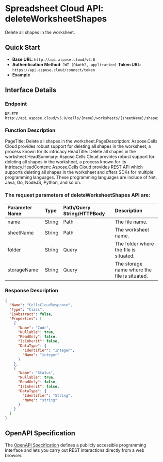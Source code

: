 # **Spreadsheet Cloud API: deleteWorksheetShapes**

Delete all shapes in the worksheet. 

## **Quick Start**

- **Base URL**: `http://api.aspose.cloud/v3.0`
- **Authentication Method**: `JWT (OAuth2, application)`  **Token URL**: `https://api.aspose.cloud/connect/token`
- **Example** 
<script src="https://gist.github.com/aspose-cells-cloud-gists/8a5b324fdf3e574dbd747c1a1e24b05d.js?file=Example30_DeleteWorksheetShapes.cs"></script>

## **Interface Details**

### **Endpoint** 

```
DELETE http://api.aspose.cloud/v3.0/cells/{name}/worksheets/{sheetName}/shapes
```

### **Function Description**
PageTitle: Delete all shapes in the worksheet.PageDescription: Aspose.Cells Cloud provides robust support for deleting all shapes in the worksheet, a process known for its intricacy.HeadTitle: Delete all shapes in the worksheet.HeadSummary: Aspose.Cells Cloud provides robust support for deleting all shapes in the worksheet, a process known for its intricacy.HeadContent: Aspose.Cells Cloud provides REST API which supports deleting all shapes in the worksheet and offers SDKs for multiple programming languages. These programming languages are include of Net, Java, Go, NodeJS, Python, and so on.

### The request parameters of **deleteWorksheetShapes** API are: 

| Parameter Name | Type | Path/Query String/HTTPBody | Description | 
| :- | :- | :- |:- | 
|name|String|Path|The file name.|
|sheetName|String|Path|The worksheet name.|
|folder|String|Query|The folder where the file is situated.|
|storageName|String|Query|The storage name where the file is situated.|


### **Response Description**
```json
{
  "Name": "CellsCloudResponse",
  "Type": "Class",
  "IsAbstract": false,
  "Properties": [
    {
      "Name": "Code",
      "Nullable": true,
      "ReadOnly": false,
      "IsInherit": false,
      "DataType": {
        "Identifier": "Integer",
        "Name": "integer"
      }
    },
    {
      "Name": "Status",
      "Nullable": true,
      "ReadOnly": false,
      "IsInherit": false,
      "DataType": {
        "Identifier": "String",
        "Name": "string"
      }
    }
  ]
}
```

## OpenAPI Specification

The [OpenAPI Specification](https://reference.aspose.cloud/cells/#/ShapesController/DeleteWorksheetShapes) defines a publicly accessible programming interface and lets you carry out REST interactions directly from a web browser.

